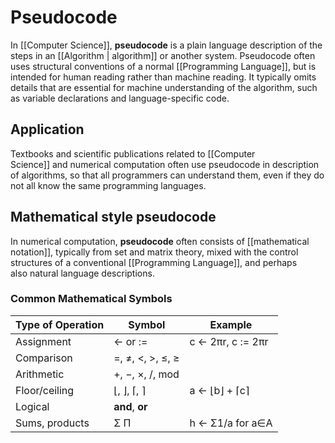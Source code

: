 # Pseudocode
In [[Computer Science]], **pseudocode** is a plain language description of the steps in an [[Algorithm | algorithm]] or another system. Pseudocode often uses structural conventions of a normal [[Programming Language]], but is intended for human reading rather than machine reading. It typically omits details that are essential for machine understanding of the algorithm, such as variable declarations and language-specific code.

## Application 
Textbooks and scientific publications related to [[Computer Science]] and numerical computation often use pseudocode in description of algorithms, so that all programmers can understand them, even if they do not all know the same programming languages.

## Mathematical style pseudocode
In numerical computation, **pseudocode** often consists of [[mathematical notation]], typically from set and matrix theory, mixed with the control structures of a conventional [[Programming Language]], and perhaps also natural language descriptions.

### Common Mathematical Symbols
| Type of Operation | Symbol           | Example           |
| ----------------- | ---------------- | ----------------- |
| Assignment        | ← or :=          | c ← 2πr, c := 2πr |
| Comparison        | =, ≠, <, >, ≤, ≥ |                   |
| Arithmetic        | +, −, ×, /, mod  |                   |
| Floor/ceiling     | ⌊, ⌋, ⌈, ⌉       | a ← ⌊b⌋ + ⌈c⌉     |
| Logical           | **and**, **or**  |                   |
| Sums, products    | Σ Π              | h ← Σ1/a for a∈A  |


